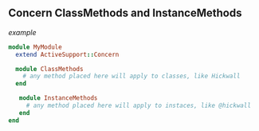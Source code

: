 ## Concern ClassMethods and InstanceMethods

*example*
```ruby
module MyModule
  extend ActiveSupport::Concern

  module ClassMethods
    # any method placed here will apply to classes, like Hickwall
  end

   module InstanceMethods
     # any method placed here will apply to instaces, like @hickwall
   end
end
```
